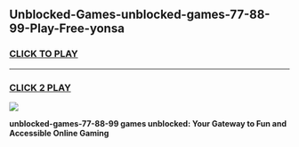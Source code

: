 
## Unblocked-Games-unblocked-games-77-88-99-Play-Free-yonsa
<h3>
<a href="https://premium76.site?title=unblocked-games-77-88-99&ref=20A">CLICK TO PLAY</a></h3>
<hr>

<h3>
<a href="https://premium76.site?title=unblocked-games-77-88-99&ref=20A">CLICK 2 PLAY</a>
  
</h3>

<a href="https://premium76.site?title=unblocked-games-77-88-99&ref=20A"><img src="https://clearcache.store/games.png"></a>


**unblocked-games-77-88-99 games unblocked: Your Gateway to Fun and Accessible Online Gaming**
